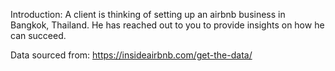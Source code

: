 Introduction:
A client is thinking of setting up an airbnb business in Bangkok, Thailand.
He has reached out to you to provide insights on how he can succeed.

Data sourced from: https://insideairbnb.com/get-the-data/
